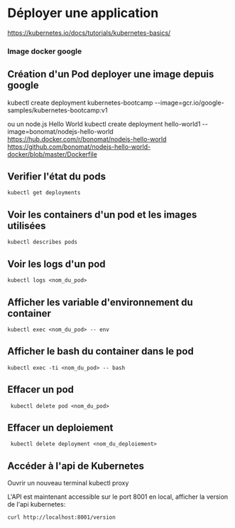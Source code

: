 
# Déployer une application
https://kubernetes.io/docs/tutorials/kubernetes-basics/

### Image docker google

## Création d'un Pod deployer une image depuis google 
kubectl create deployment kubernetes-bootcamp --image=gcr.io/google-samples/kubernetes-bootcamp:v1

ou un node.js Hello World
kubectl create deployment hello-world1 --image=bonomat/nodejs-hello-world
https://hub.docker.com/r/bonomat/nodejs-hello-world
https://github.com/bonomat/nodejs-hello-world-docker/blob/master/Dockerfile


## Verifier l'état du pods

    kubectl get deployments

## Voir les containers d'un pod et les images utilisées

    kubectl describes pods     

## Voir les logs d'un pod

    kubectl logs <nom_du_pod> 

## Afficher les variable d'environnement du container

    kubectl exec <nom_du_pod> -- env  

## Afficher le bash du container dans le pod

    kubectl exec -ti <nom_du_pod> -- bash  

## Effacer un pod

     kubectl delete pod <nom_du_pod>


## Effacer un deploiement

     kubectl delete deployment <nom_du_deploiement>



## Accéder à l'api de Kubernetes

Ouvrir un nouveau terminal
    kubectl proxy

L'API est maintenant accessible sur le port 8001 en local, afficher la version de l'api kubernetes:

    curl http://localhost:8001/version

